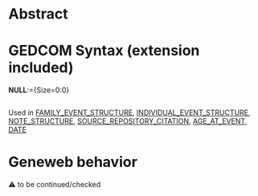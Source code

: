 ﻿# Abstract

# GEDCOM Syntax (extension included)

**NULL**:={Size=0:0}
<pre>
</pre>
Used in <a href=Ged.FAMILY_EVENT_STRUCTURE>FAMILY_EVENT_STRUCTURE</a>, <a href=Ged.INDIVIDUAL_EVENT_STRUCTURE>INDIVIDUAL_EVENT_STRUCTURE</a>, <a href=Ged.NOTE_STRUCTURE>NOTE_STRUCTURE</a>, <a href=Ged.SOURCE_REPOSITORY_CITATION>SOURCE_REPOSITORY_CITATION</a>, <a href=Ged.AGE_AT_EVENT>AGE_AT_EVENT</a>, <a href=Ged.DATE>DATE</a><br />

# Geneweb behavior


:warning: to be continued/checked

